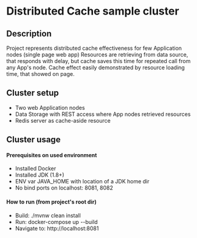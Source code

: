 # Distributed Cache sample cluster

## Description
Project represents distributed cache effectiveness for few Application nodes (single page web app)
Resources are retrieving from data source, that responds with delay, but cache saves this time for repeated call from any App's node.
Cache effect easily demonstrated by resource loading time, that showed on page.

## Cluster setup
 - Two web Application nodes
 - Data Storage with REST access where App nodes retrieved resources 
 - Redis server as cache-aside resource

## Cluster usage
#### Prerequisites on used environment 
 * Installed Docker
 * Installed JDK (1.8+) 
 * ENV var JAVA_HOME with location of a JDK home dir
 * No bind ports on localhost: 8081, 8082
 
#### How to run (from project's root dir)
 * Build: ./mvnw clean install
 * Run: docker-compose up --build
 * Navigate to: http://localhost:8081